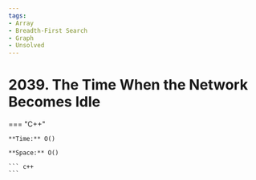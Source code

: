 ```yaml
---
tags:
- Array
- Breadth-First Search
- Graph
- Unsolved
---
```



# 2039. The Time When the Network Becomes Idle

=== "C++"

    **Time:** O()

    **Space:** O()

    ``` c++
    ```